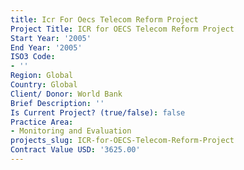 ```yaml
---
title: Icr For Oecs Telecom Reform Project
Project Title: ICR for OECS Telecom Reform Project
Start Year: '2005'
End Year: '2005'
ISO3 Code:
- ''
Region: Global
Country: Global
Client/ Donor: World Bank
Brief Description: ''
Is Current Project? (true/false): false
Practice Area:
- Monitoring and Evaluation
projects_slug: ICR-for-OECS-Telecom-Reform-Project
Contract Value USD: '3625.00'
---
```


